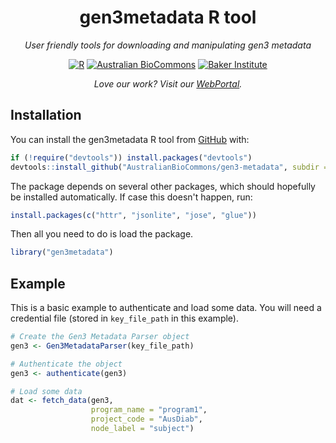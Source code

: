 <h1 align="center">
gen3metadata R tool
</h1>

<p align="center">
<i>User friendly tools for downloading and manipulating gen3 metadata</i>
</p>

<div align="center">

<a href="https://www.r-project.org/"><img src="https://img.shields.io/badge/r-%23276DC3.svg?style=for-the-badge&amp;logo=r&amp;logoColor=white" alt="R"/></a>
<a href="https://www.biocommons.org.au/"><img src="https://img.shields.io/badge/Australian BioCommons-%23276DC3?style=for-the-badge" alt="Australian BioCommons"/></a>
<a href="https://www.baker.edu.au/"><img src="https://img.shields.io/badge/Baker Institute-%23276DC3?style=for-the-badge" alt="Baker Institute"/></a>
<br>

<p align="center">
<i>Love our work? Visit our <a href="https://metabolomics.baker.edu.au/">WebPortal</a>.</i>
</p>

</div>


## Installation

You can install the gen3metadata R tool from
[GitHub](https://github.com/) with:

``` r
if (!require("devtools")) install.packages("devtools")
devtools::install_github("AustralianBioCommons/gen3-metadata", subdir = "gen3metadata-R", ref = "feature/R-package")
```

The package depends on several other packages, which should hopefully be installed automatically.
If case this doesn't happen, run:
``` r
install.packages(c("httr", "jsonlite", "jose", "glue"))
```

Then all you need to do is load the package.

``` r
library("gen3metadata")
```

## Example

This is a basic example to authenticate and load some data.
You will need a credential file (stored in `key_file_path` in this example).

``` r
# Create the Gen3 Metadata Parser object
gen3 <- Gen3MetadataParser(key_file_path)

# Authenticate the object
gen3 <- authenticate(gen3)

# Load some data
dat <- fetch_data(gen3,
                  program_name = "program1",
                  project_code = "AusDiab",
                  node_label = "subject")
```
